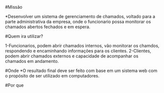 #Missão

*Desenvolver um sistema de gerenciamento de chamados, voltado para a parte administrativa da empresa, onde o funcionario possa monitorar os chamados abertos fechados e em espera.

#Quem ira utilizar?

1-Funcionarios, podem abrir chamados internos, vão monitorar os chamdos, respondendo e encaminhando informações para os clientes.
2-Clientes, podem abrir chamados externos e capacidade de acompanhar os chamados em andamento.

#Onde
*O resultado final deve ser feito com base em um sistema web com o propósito de ser utilizado em computadores.

#Por que
